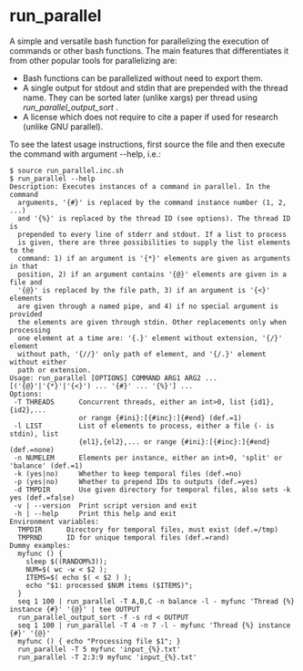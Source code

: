 # run_parallel

A simple and versatile bash function for parallelizing the execution of
commands or other bash functions. The main features that differentiates it
from other popular tools for parallelizing are:
- Bash functions can be parallelized without need to export them.
- A single output for stdout and stdin that are prepended with the thread
  name. They can be sorted later (unlike xargs) per thread using
  _run_parallel_output_sort_ .
- A license which does not require to cite a paper if used for research
  (unlike GNU parallel).

To see the latest usage instructions, first source the file and then execute
the command with argument --help, i.e.:

```
$ source run_parallel.inc.sh
$ run_parallel --help
Description: Executes instances of a command in parallel. In the command
  arguments, '{#}' is replaced by the command instance number (1, 2, ...)
  and '{%}' is replaced by the thread ID (see options). The thread ID is
  prepended to every line of stderr and stdout. If a list to process
  is given, there are three possibilities to supply the list elements to the
  command: 1) if an argument is '{*}' elements are given as arguments in that
  position, 2) if an argument contains '{@}' elements are given in a file and
  '{@}' is replaced by the file path, 3) if an argument is '{<}' elements
  are given through a named pipe, and 4) if no special argument is provided
  the elements are given through stdin. Other replacements only when processing
  one element at a time are: '{.}' element without extension, '{/}' element
  without path, '{//}' only path of element, and '{/.}' element without either
  path or extension.
Usage: run_parallel [OPTIONS] COMMAND ARG1 ARG2 ... [('{@}'|'{*}'|'{<}') ... '{#}' ... '{%}'] ...
Options:
 -T THREADS      Concurrent threads, either an int>0, list {id1},{id2},...
                 or range {#ini}:[{#inc}:]{#end} (def.=1)
 -l LIST         List of elements to process, either a file (- is stdin), list
                 {el1},{el2},... or range {#ini}:[{#inc}:]{#end} (def.=none)
 -n NUMELEM      Elements per instance, either an int>0, 'split' or 'balance' (def.=1)
 -k (yes|no)     Whether to keep temporal files (def.=no)
 -p (yes|no)     Whether to prepend IDs to outputs (def.=yes)
 -d TMPDIR       Use given directory for temporal files, also sets -k yes (def.=false)
 -v | --version  Print script version and exit
 -h | --help     Print this help and exit
Environment variables:
  TMPDIR      Directory for temporal files, must exist (def.=/tmp)
  TMPRND      ID for unique temporal files (def.=rand)
Dummy examples:
  myfunc () {
    sleep $((RANDOM%3));
    NUM=$( wc -w < $2 );
    ITEMS=$( echo $( < $2 ) );
    echo "$1: processed $NUM items ($ITEMS)";
  }
  seq 1 100 | run_parallel -T A,B,C -n balance -l - myfunc 'Thread {%} instance {#}' '{@}' | tee OUTPUT
  run_parallel_output_sort -f -s rd < OUTPUT
  seq 1 100 | run_parallel -T 4 -n 7 -l - myfunc 'Thread {%} instance {#}' '{@}'
  myfunc () { echo "Processing file $1"; }
  run_parallel -T 5 myfunc 'input_{%}.txt'
  run_parallel -T 2:3:9 myfunc 'input_{%}.txt'
```
